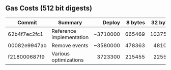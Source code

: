 ## Gas Costs (512 bit digests)

| Commit       | Summary                  | Deploy   | 8 bytes  | 32 bytes |
|--------------|--------------------------|---------:|---------:|---------:|
| 62b4f7ec2fc1 | Reference implementation | ~3710000 | 665469   | 1037529  |
| 00082e9947ab | Remove events            | ~3580000 | 478363   | 481073   |
| f218000687f9 | Various optimizations    |  3723300 | 215455   | 225507   |
